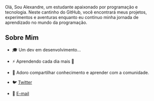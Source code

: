 Olá, Sou Alexandre, um estudante apaixonado por programação e tecnologia. Neste cantinho do GitHub, você encontrará meus projetos, experimentos e aventuras enquanto eu continuo minha jornada de aprendizado no mundo da programação.

## Sobre Mim

- 🎓 Um dev em desenvolvimento...
- ⚡ Aprendendo cada dia mais 🙌
- 💬 Adoro compartilhar conhecimento e aprender com a comunidade.

- 🐦 [Twitter](https://twitter.com/360_takiguchi)
- 📧 [E-mail](alexandre.pupim360@gmail.com)


